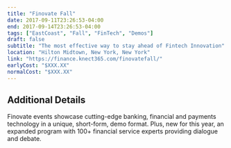 ```yaml
---
title: "Finovate Fall"
date: 2017-09-11T23:26:53-04:00
end: 2017-09-14T23:26:53-04:00
tags: ["EastCoast", "Fall", "FinTech", "Demos"]
draft: false
subtitle: "The most effective way to stay ahead of Fintech Innovation"
location: "Hilton Midtown, New York, New York"
link: "https://finance.knect365.com/finovatefall/"
earlyCost: "$XXX.XX"
normalCost: "$XXX.XX"
---
```


<!--more-->

## Additional Details

Finovate events showcase cutting-edge banking, financial and payments technology in a unique, short-form, demo format. Plus, new for this year, an expanded program with 100+ financial service experts providing dialogue and debate.
